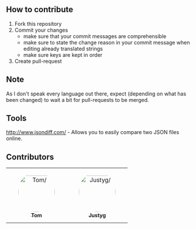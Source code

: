 ## How to contribute
1. Fork this repository
2. Commit your changes
   - make sure that your commit messages are comprehensible
   - make sure to state the change reason in your commit message when editing already translated strings
   - make sure keys are kept in order
3. Create pull-request

## Note
As I don't speak every language out there, expect (depending on what has been changed) to wait a bit for pull-requests to be merged.

## Tools
http://www.jsondiff.com/ - Allows you to easily compare two JSON files online.

## Contributors

<table>
<tr>
    <td align="center" style="word-wrap: break-word; width: 150.0; height: 150.0">
        <a href=https://github.com/CupCakeR>
            <img src=https://avatars3.githubusercontent.com/u/27384135?v=4 width="100;"  style="border-radius:50%;align-items:center;justify-content:center;overflow:hidden;padding-top:10px" alt=Tom/>
            <br />
            <sub style="font-size:14px"><b>Tom</b></sub>
        </a>
    </td>
    <td align="center" style="word-wrap: break-word; width: 150.0; height: 150.0">
        <a href=https://github.com/Justyg>
            <img src=https://avatars3.githubusercontent.com/u/33493642?v=4 width="100;"  style="border-radius:50%;align-items:center;justify-content:center;overflow:hidden;padding-top:10px" alt=Justyg/>
            <br />
            <sub style="font-size:14px"><b>Justyg</b></sub>
        </a>
    </td>
</tr>
</table>
